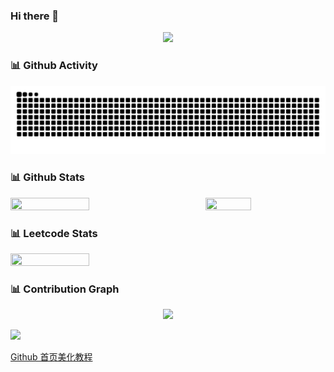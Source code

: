 ### Hi there 👋
<div align="center">  <img src="https://github.githubassets.com/images/mona-loading-dark.gif" /> </div>
<!-- ![](https://github.githubassets.com/images/mona-loading-dark.gif) -->

<!--
**leizhenyu-lzy/leizhenyu-lzy** is a ✨ _special_ ✨ repository because its `README.md` (this file) appears on your GitHub profile.

Here are some ideas to get you started:

- 🔭 I’m currently working on ...
- 🌱 I’m currently learning ...
- 👯 I’m looking to collaborate on ...
- 🤔 I’m looking for help with ...
- 💬 Ask me about ...
- 📫 How to reach me: ...
- 😄 Pronouns: ...
- ⚡ Fun fact: ...
-->

### 📊 Github Activity
<picture>
  <source media="(prefers-color-scheme: dark)" srcset="https://raw.githubusercontent.com/leizhenyu-lzy/leizhenyu-lzy/output/github-contribution-grid-snake-dark.svg">
  <source media="(prefers-color-scheme: light)" srcset="https://raw.githubusercontent.com/leizhenyu-lzy/leizhenyu-lzy/output/github-contribution-grid-snake.svg">
  <img alt="github contribution grid snake animation" src="https://raw.githubusercontent.com/leizhenyu-lzy/leizhenyu-lzy/output/github-contribution-grid-snake.svg">
</picture>

### 📊 Github Stats
<div style="display:flex; justify-content: space-between; align-items: center;">
  <img src="https://github-readme-stats.vercel.app/api?username=leizhenyu-lzy&layout=compact&theme=react&hide_border=true&bg_color=1F222E&title_color=F85D7F&icon_color=F8D866&show_icons=true" width="50%" height="50%" />
  <img src="https://github-readme-stats.vercel.app/api/top-langs/?username=leizhenyu-lzy&layout=compact&theme=react&hide_border=true&bg_color=1F222E&title_color=F85D7F&icon_color=F8D866&hide=css" width="38%" height="38%" />
</div>

### 📊 Leetcode Stats
<div style="display:flex; justify-content: space-between; align-items: center;">
  <img src="https://leetcard.jacoblin.cool/18117265656y?theme=nord&ext=heatmap" width="50%" height="50%" />
</div>



### 📊 Contribution Graph
<div align="center"> <img src="https://github-readme-activity-graph.vercel.app/graph?username=leizhenyu-lzy&theme=github" /> </div>
<!-- [![leizhenyu-lzy's github activity graph](https://github-readme-activity-graph.vercel.app/graph?username=leizhenyu-lzy)](https://github.com/leizhenyu-lzy/github-readme-activity-graph) -->




![](https://ts1.cn.mm.bing.net/th/id/R-C.a8ae57f31d3a00d157f07b31dc5c2f02?rik=7H2HTw7CVEjcmA&riu=http%3a%2f%2fp0.ifengimg.com%2fpmop%2f2017%2f0521%2f0B329068681D81E9D50E0F07085EEEA0D340AA4E_size243_w200_h200.gif&ehk=3SwNTP6hQOylyIdoHFOjB47OQ9OFuTY306e7UvtnaU4%3d&risl=&pid=ImgRaw&r=0)

[Github 首页美化教程](https://zhuanlan.zhihu.com/p/454597068)
